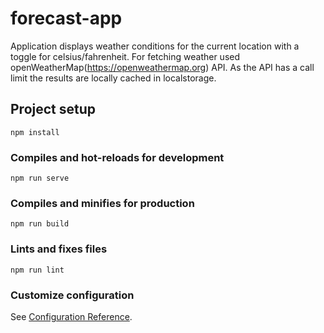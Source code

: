 # forecast-app
Application displays weather conditions for the current location with a toggle for celsius/fahrenheit.
For fetching weather used openWeatherMap(https://openweathermap.org) API.
As the API has a call limit the results are locally cached in localstorage.

## Project setup
```
npm install
```

### Compiles and hot-reloads for development
```
npm run serve
```

### Compiles and minifies for production
```
npm run build
```

### Lints and fixes files
```
npm run lint
```

### Customize configuration
See [Configuration Reference](https://cli.vuejs.org/config/).
